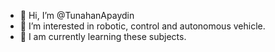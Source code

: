 - 👋 Hi, I’m @TunahanApaydin
- 👀 I’m interested in robotic, control and autonomous vehicle.
- 🌱 I am currently learning these subjects.

<!---
TunahanApaydin/TunahanApaydin is a ✨ special ✨ repository because its `README.md` (this file) appears on your GitHub profile.
You can click the Preview link to take a look at your changes.
--->
